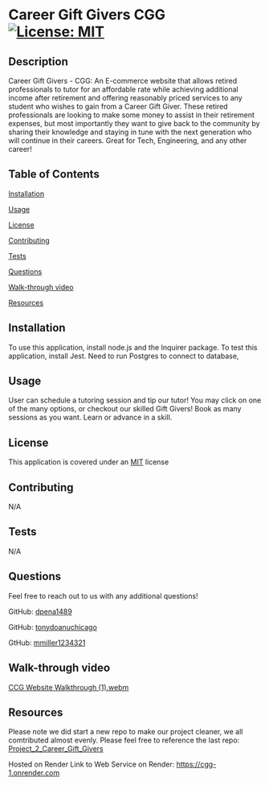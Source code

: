 # Career Gift Givers CGG    <a href = "https://opensource.org/licenses/MIT">![License: MIT](https://img.shields.io/badge/License-MIT-yellow.svg)</a>

  ## Description
  
  Career Gift Givers - CGG: An E-commerce website that allows retired professionals to tutor for an affordable rate while achieving additional income after retirement and offering reasonably priced services to any student who wishes to gain from a Career Gift Giver. These retired professionals are looking to make some money to assist in their retirement expenses, but most importantly they want to give back to the community by sharing their knowledge and staying in tune with the next generation who will continue in their careers. Great for Tech, Engineering, and any other career!
 
  ## Table of Contents

  [Installation](#installation)

  [Usage](#usage)

  [License](#license)

  [Contributing](#contributing)

  [Tests](#tests)

  [Questions](#questions)

  [Walk-through video](#video)

  [Resources](#resources)

  ## Installation <a id="installation"></a>

  To use this application, install node.js and the Inquirer package. To test this application, install Jest. Need to run Postgres to connect to database,

  ## Usage <a id="usage"></a>

 User can schedule a tutoring session and tip our tutor! You may click on one of the many options, or checkout  our skilled Gift Givers! Book as many sessions as you want. Learn or advance in a skill. 

  ## License <a id="license"></a>

  This application is covered under an <a href = "https://opensource.org/licenses/MIT">MIT</a> license

  ## Contributing <a id="contributing"></a>

  N/A

  ## Tests <a id="tests"></a>
N/A


  ## Questions <a id="questions"></a>

  Feel free to reach out to us with any additional questions!

  GitHub: <a href="https://github.com/dpena1489"> dpena1489</a>

  GitHub: <a href="https://github.com/tonypdoanuchicago"> tonydoanuchicago</a>

  GtHub: <a href="https://github.com/mmiller1234321"> mmiller1234321</a>

  ## Walk-through video 
[CCG Website Walkthrough (1).webm](https://github.com/mmiller1234321/CGG/assets/150938385/143149d8-a013-4ec9-9587-d39f664071b5)

  

  ## Resources <a id="Resources"></a>

Please note we did start a new repo to make our project cleaner, we all comtributed almost evenly. Please feel free to reference the last repo: <a href="https://github.com/tonypdoanuchicago/Project_2_Career_Gift_Givers">Project_2_Career_Gift_Givers</a>

  
Hosted on Render
Link to Web Service on Render: https://cgg-1.onrender.com



